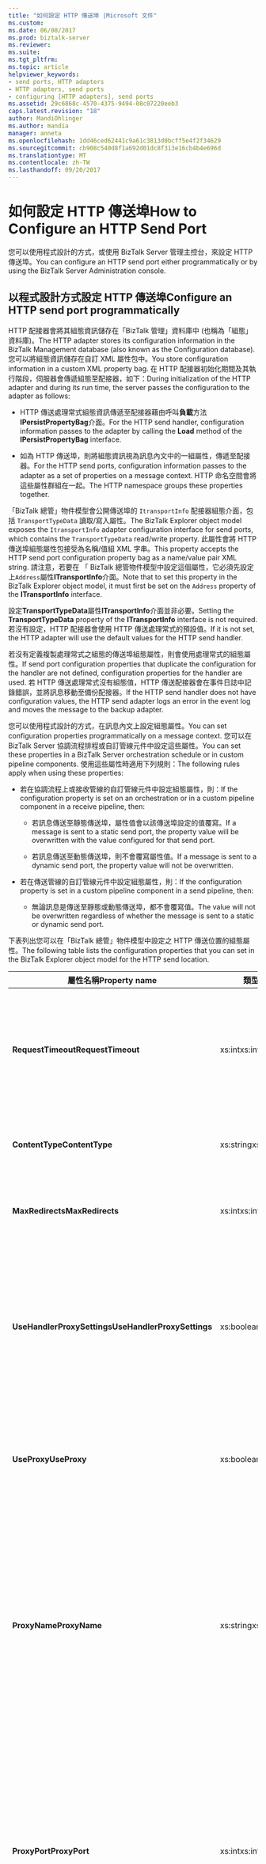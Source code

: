 ```yaml
---
title: "如何設定 HTTP 傳送埠 |Microsoft 文件"
ms.custom: 
ms.date: 06/08/2017
ms.prod: biztalk-server
ms.reviewer: 
ms.suite: 
ms.tgt_pltfrm: 
ms.topic: article
helpviewer_keywords:
- send ports, HTTP adapters
- HTTP adapters, send ports
- configuring [HTTP adapters], send ports
ms.assetid: 29c6868c-4570-4375-9494-08c07220eeb3
caps.latest.revision: "18"
author: MandiOhlinger
ms.author: mandia
manager: anneta
ms.openlocfilehash: 1dd46ced62441c9a61c3813d0bcff5e4f2f34629
ms.sourcegitcommit: cb908c540d8f1a692d01dc8f313e16cb4b4e696d
ms.translationtype: MT
ms.contentlocale: zh-TW
ms.lasthandoff: 09/20/2017
---
```

# <a name="how-to-configure-an-http-send-port"></a><span data-ttu-id="894ec-102">如何設定 HTTP 傳送埠</span><span class="sxs-lookup"><span data-stu-id="894ec-102">How to Configure an HTTP Send Port</span></span>
<span data-ttu-id="894ec-103">您可以使用程式設計的方式，或使用 BizTalk Server 管理主控台，來設定 HTTP 傳送埠。</span><span class="sxs-lookup"><span data-stu-id="894ec-103">You can configure an HTTP send port either programmatically or by using the BizTalk Server Administration console.</span></span>  
  
## <a name="configure-an-http-send-port-programmatically"></a><span data-ttu-id="894ec-104">以程式設計方式設定 HTTP 傳送埠</span><span class="sxs-lookup"><span data-stu-id="894ec-104">Configure an HTTP send port programmatically</span></span>
  
 <span data-ttu-id="894ec-105">HTTP 配接器會將其組態資訊儲存在「BizTalk 管理」資料庫中 (也稱為「組態」資料庫)。</span><span class="sxs-lookup"><span data-stu-id="894ec-105">The HTTP adapter stores its configuration information in the BizTalk Management database (also known as the Configuration database).</span></span> <span data-ttu-id="894ec-106">您可以將組態資訊儲存在自訂 XML 屬性包中。</span><span class="sxs-lookup"><span data-stu-id="894ec-106">You store configuration information in a custom XML property bag.</span></span> <span data-ttu-id="894ec-107">在 HTTP 配接器初始化期間及其執行階段，伺服器會傳遞組態至配接器，如下：</span><span class="sxs-lookup"><span data-stu-id="894ec-107">During initialization of the HTTP adapter and during its run time, the server passes the configuration to the adapter as follows:</span></span>  
  
-   <span data-ttu-id="894ec-108">HTTP 傳送處理常式組態資訊傳遞至配接器藉由呼叫**負載**方法**IPersistPropertyBag**介面。</span><span class="sxs-lookup"><span data-stu-id="894ec-108">For the HTTP send handler, configuration information passes to the adapter by calling the **Load** method of the **IPersistPropertyBag** interface.</span></span>  
  
-   <span data-ttu-id="894ec-109">如為 HTTP 傳送埠，則將組態資訊視為訊息內文中的一組屬性，傳遞至配接器。</span><span class="sxs-lookup"><span data-stu-id="894ec-109">For the HTTP send ports, configuration information passes to the adapter as a set of properties on a message context.</span></span> <span data-ttu-id="894ec-110">HTTP 命名空間會將這些屬性群組在一起。</span><span class="sxs-lookup"><span data-stu-id="894ec-110">The HTTP namespace groups these properties together.</span></span>  
  
 <span data-ttu-id="894ec-111">「BizTalk 總管」物件模型會公開傳送埠的 `ItransportInfo` 配接器組態介面，包括 `TransportTypeData` 讀取/寫入屬性。</span><span class="sxs-lookup"><span data-stu-id="894ec-111">The BizTalk Explorer object model exposes the `ItransportInfo` adapter configuration interface for send ports, which contains the `TransportTypeData` read/write property.</span></span> <span data-ttu-id="894ec-112">此屬性會將 HTTP 傳送埠組態屬性包接受為名稱/值組 XML 字串。</span><span class="sxs-lookup"><span data-stu-id="894ec-112">This property accepts the HTTP send port configuration property bag as a name/value pair XML string.</span></span> <span data-ttu-id="894ec-113">請注意，若要在 「 BizTalk 總管物件模型中設定這個屬性，它必須先設定上`Address`屬性**ITransportInfo**介面。</span><span class="sxs-lookup"><span data-stu-id="894ec-113">Note that to set this property in the BizTalk Explorer object model, it must first be set on the `Address` property of the **ITransportInfo** interface.</span></span>  
  
 <span data-ttu-id="894ec-114">設定**TransportTypeData**屬性**ITransportInfo**介面並非必要。</span><span class="sxs-lookup"><span data-stu-id="894ec-114">Setting the **TransportTypeData** property of the **ITransportInfo** interface is not required.</span></span> <span data-ttu-id="894ec-115">若沒有設定，HTTP 配接器會使用 HTTP 傳送處理常式的預設值。</span><span class="sxs-lookup"><span data-stu-id="894ec-115">If it is not set, the HTTP adapter will use the default values for the HTTP send handler.</span></span>  
  
 <span data-ttu-id="894ec-116">若沒有定義複製處理常式之組態的傳送埠組態屬性，則會使用處理常式的組態屬性。</span><span class="sxs-lookup"><span data-stu-id="894ec-116">If send port configuration properties that duplicate the configuration for the handler are not defined, configuration properties for the handler are used.</span></span> <span data-ttu-id="894ec-117">若 HTTP 傳送處理常式沒有組態值，HTTP 傳送配接器會在事件日誌中記錄錯誤，並將訊息移動至備份配接器。</span><span class="sxs-lookup"><span data-stu-id="894ec-117">If the HTTP send handler does not have configuration values, the HTTP send adapter logs an error in the event log and moves the message to the backup adapter.</span></span>  
  
 <span data-ttu-id="894ec-118">您可以使用程式設計的方式，在訊息內文上設定組態屬性。</span><span class="sxs-lookup"><span data-stu-id="894ec-118">You can set configuration properties programmatically on a message context.</span></span> <span data-ttu-id="894ec-119">您可以在 BizTalk Server 協調流程排程或自訂管線元件中設定這些屬性。</span><span class="sxs-lookup"><span data-stu-id="894ec-119">You can set these properties in a BizTalk Server orchestration schedule or in custom pipeline components.</span></span> <span data-ttu-id="894ec-120">使用這些屬性時適用下列規則：</span><span class="sxs-lookup"><span data-stu-id="894ec-120">The following rules apply when using these properties:</span></span>  
  
-   <span data-ttu-id="894ec-121">若在協調流程上或接收管線的自訂管線元件中設定組態屬性，則：</span><span class="sxs-lookup"><span data-stu-id="894ec-121">If the configuration property is set on an orchestration or in a custom pipeline component in a receive pipeline, then:</span></span>  
  
    -   <span data-ttu-id="894ec-122">若訊息傳送至靜態傳送埠，屬性值會以該傳送埠設定的值覆寫。</span><span class="sxs-lookup"><span data-stu-id="894ec-122">If a message is sent to a static send port, the property value will be overwritten with the value configured for that send port.</span></span>  
  
    -   <span data-ttu-id="894ec-123">若訊息傳送至動態傳送埠，則不會覆寫屬性值。</span><span class="sxs-lookup"><span data-stu-id="894ec-123">If a message is sent to a dynamic send port, the property value will not be overwritten.</span></span>  
  
-   <span data-ttu-id="894ec-124">若在傳送管線的自訂管線元件中設定組態屬性，則：</span><span class="sxs-lookup"><span data-stu-id="894ec-124">If the configuration property is set in a custom pipeline component in a send pipeline, then:</span></span>  
  
    -   <span data-ttu-id="894ec-125">無論訊息是傳送至靜態或動態傳送埠，都不會覆寫值。</span><span class="sxs-lookup"><span data-stu-id="894ec-125">The value will not be overwritten regardless of whether the message is sent to a static or dynamic send port.</span></span>  
  
 <span data-ttu-id="894ec-126">下表列出您可以在「BizTalk 總管」物件模型中設定之 HTTP 傳送位置的組態屬性。</span><span class="sxs-lookup"><span data-stu-id="894ec-126">The following table lists the configuration properties that you can set in the BizTalk Explorer object model for the HTTP send location.</span></span>  
  
|<span data-ttu-id="894ec-127">屬性名稱</span><span class="sxs-lookup"><span data-stu-id="894ec-127">Property name</span></span>|<span data-ttu-id="894ec-128">類型</span><span class="sxs-lookup"><span data-stu-id="894ec-128">Type</span></span>|<span data-ttu-id="894ec-129">Description</span><span class="sxs-lookup"><span data-stu-id="894ec-129">Description</span></span>|<span data-ttu-id="894ec-130">限制</span><span class="sxs-lookup"><span data-stu-id="894ec-130">Restrictions</span></span>|<span data-ttu-id="894ec-131">註解</span><span class="sxs-lookup"><span data-stu-id="894ec-131">Comments</span></span>|  
|-------------------|----------|-----------------|------------------|--------------|  
|<span data-ttu-id="894ec-132">**RequestTimeout**</span><span class="sxs-lookup"><span data-stu-id="894ec-132">**RequestTimeout**</span></span>|<span data-ttu-id="894ec-133">xs:int</span><span class="sxs-lookup"><span data-stu-id="894ec-133">xs:int</span></span>|<span data-ttu-id="894ec-134">等待伺服器回應的逾時期間。</span><span class="sxs-lookup"><span data-stu-id="894ec-134">Time-out period of waiting for a response from the server.</span></span> <span data-ttu-id="894ec-135">若設定為零 (0)，則系統會根據要求訊息的大小來計算逾時。</span><span class="sxs-lookup"><span data-stu-id="894ec-135">If set to zero (0), the system calculates the time-out based on the request message size.</span></span>|<span data-ttu-id="894ec-136">**最小值：** 0</span><span class="sxs-lookup"><span data-stu-id="894ec-136">**Minimum value:** 0</span></span><br /><br /> <span data-ttu-id="894ec-137">**最大值：** MAX_LONG</span><span class="sxs-lookup"><span data-stu-id="894ec-137">**Maximum value:** MAX_LONG</span></span>|<span data-ttu-id="894ec-138">**預設值：** 0</span><span class="sxs-lookup"><span data-stu-id="894ec-138">**Default value:** 0</span></span>|  
|<span data-ttu-id="894ec-139">**ContentType**</span><span class="sxs-lookup"><span data-stu-id="894ec-139">**ContentType**</span></span>|<span data-ttu-id="894ec-140">xs:string</span><span class="sxs-lookup"><span data-stu-id="894ec-140">xs:string</span></span>|<span data-ttu-id="894ec-141">要求訊息的內容類型</span><span class="sxs-lookup"><span data-stu-id="894ec-141">Content type of the request messages</span></span>|<span data-ttu-id="894ec-142">**最小長度：** 0</span><span class="sxs-lookup"><span data-stu-id="894ec-142">**Minimum length:** 0</span></span><br /><br /> <span data-ttu-id="894ec-143">**最大長度：** 256</span><span class="sxs-lookup"><span data-stu-id="894ec-143">**Maximum length:** 256</span></span>|<span data-ttu-id="894ec-144">**預設值：** Text/XML</span><span class="sxs-lookup"><span data-stu-id="894ec-144">**Default value:** Text/XML</span></span>|  
|<span data-ttu-id="894ec-145">**MaxRedirects**</span><span class="sxs-lookup"><span data-stu-id="894ec-145">**MaxRedirects**</span></span>|<span data-ttu-id="894ec-146">xs:int</span><span class="sxs-lookup"><span data-stu-id="894ec-146">xs:int</span></span>|<span data-ttu-id="894ec-147">HTTP 配接器重新導向要求的次數上限。</span><span class="sxs-lookup"><span data-stu-id="894ec-147">Maximum number of times that the HTTP adapter can redirect the request.</span></span>|<span data-ttu-id="894ec-148">**最小值：** 0</span><span class="sxs-lookup"><span data-stu-id="894ec-148">**Minimum value:** 0</span></span><br /><br /> <span data-ttu-id="894ec-149">**最大值：** 10</span><span class="sxs-lookup"><span data-stu-id="894ec-149">**Maximum value:** 10</span></span>|<span data-ttu-id="894ec-150">**預設值：** 5</span><span class="sxs-lookup"><span data-stu-id="894ec-150">**Default value:** 5</span></span>|  
|<span data-ttu-id="894ec-151">**UseHandlerProxySettings**</span><span class="sxs-lookup"><span data-stu-id="894ec-151">**UseHandlerProxySettings**</span></span>|<span data-ttu-id="894ec-152">xs:boolean</span><span class="sxs-lookup"><span data-stu-id="894ec-152">xs:boolean</span></span>|<span data-ttu-id="894ec-153">指定 HTTP 傳送埠是否要對傳送處理常式使用 Proxy 組態。</span><span class="sxs-lookup"><span data-stu-id="894ec-153">Specifies whether the HTTP send port will use the proxy configuration for the send handler.</span></span>|<span data-ttu-id="894ec-154">無</span><span class="sxs-lookup"><span data-stu-id="894ec-154">None</span></span>|<span data-ttu-id="894ec-155">**預設值：** ，則為 True</span><span class="sxs-lookup"><span data-stu-id="894ec-155">**Default value:** True</span></span><br /><br /> <span data-ttu-id="894ec-156">若為 True，傳送埠將會使用在處理常式層級指定的 Proxy 設定。</span><span class="sxs-lookup"><span data-stu-id="894ec-156">When true, the send port will use the proxy settings specified at the handler level.</span></span> <span data-ttu-id="894ec-157">若為 False，傳送配接器將使用在傳送埠指定的 Proxy 資訊。</span><span class="sxs-lookup"><span data-stu-id="894ec-157">When false, the send adapter will use the proxy information specified on the send port.</span></span>|  
|<span data-ttu-id="894ec-158">**UseProxy**</span><span class="sxs-lookup"><span data-stu-id="894ec-158">**UseProxy**</span></span>|<span data-ttu-id="894ec-159">xs:boolean</span><span class="sxs-lookup"><span data-stu-id="894ec-159">xs:boolean</span></span>|<span data-ttu-id="894ec-160">指定 HTTP 配接器是否要使用 Proxy 伺服器。</span><span class="sxs-lookup"><span data-stu-id="894ec-160">Specifies whether the HTTP adapter will use the proxy server.</span></span> <span data-ttu-id="894ec-161">Proxy 伺服器可由所有 HTTP 傳送埠共用。</span><span class="sxs-lookup"><span data-stu-id="894ec-161">The proxy server can be shared by all HTTP send ports.</span></span>|<span data-ttu-id="894ec-162">無</span><span class="sxs-lookup"><span data-stu-id="894ec-162">None</span></span>|<span data-ttu-id="894ec-163">**預設值：** False</span><span class="sxs-lookup"><span data-stu-id="894ec-163">**Default value:** False</span></span><br /><br /> <span data-ttu-id="894ec-164">如果這個屬性就會忽略**UseHandlerProxySettings**是**True**。</span><span class="sxs-lookup"><span data-stu-id="894ec-164">This property is ignored if **UseHandlerProxySettings** is **True**.</span></span>|  
|<span data-ttu-id="894ec-165">**ProxyName**</span><span class="sxs-lookup"><span data-stu-id="894ec-165">**ProxyName**</span></span>|<span data-ttu-id="894ec-166">xs:string</span><span class="sxs-lookup"><span data-stu-id="894ec-166">xs:string</span></span>|<span data-ttu-id="894ec-167">指定 Proxy 伺服器名稱。</span><span class="sxs-lookup"><span data-stu-id="894ec-167">Specifies the proxy server name.</span></span>|<span data-ttu-id="894ec-168">**最小長度：** 0</span><span class="sxs-lookup"><span data-stu-id="894ec-168">**Minimum length:** 0</span></span><br /><br /> <span data-ttu-id="894ec-169">**最大長度：** 256</span><span class="sxs-lookup"><span data-stu-id="894ec-169">**Maximum length:** 256</span></span>|<span data-ttu-id="894ec-170">**預設值：**空白</span><span class="sxs-lookup"><span data-stu-id="894ec-170">**Default value:** Empty</span></span><br /><br /> <span data-ttu-id="894ec-171">HTTP 傳送配接器會忽略此屬性，如果**UseHandlerProxySettings**屬性設定為**True**。</span><span class="sxs-lookup"><span data-stu-id="894ec-171">The HTTP send adapter ignores this property if the **UseHandlerProxySettings** property is set to **True**.</span></span> <span data-ttu-id="894ec-172">否則，HTTP 傳送配接器使用這個屬性只有當**UseProxy**是**True**。</span><span class="sxs-lookup"><span data-stu-id="894ec-172">Otherwise, the HTTP send adapter uses this property only if **UseProxy** is **True**.</span></span> <span data-ttu-id="894ec-173">如果這個屬性，則需要**UseProxy**是**True**。</span><span class="sxs-lookup"><span data-stu-id="894ec-173">This property is required if **UseProxy** is **True**.</span></span>|  
|<span data-ttu-id="894ec-174">**ProxyPort**</span><span class="sxs-lookup"><span data-stu-id="894ec-174">**ProxyPort**</span></span>|<span data-ttu-id="894ec-175">xs:int</span><span class="sxs-lookup"><span data-stu-id="894ec-175">xs:int</span></span>|<span data-ttu-id="894ec-176">指定 Proxy 伺服器連接埠。</span><span class="sxs-lookup"><span data-stu-id="894ec-176">Specifies the proxy server port.</span></span>|<span data-ttu-id="894ec-177">**最小值：** 0</span><span class="sxs-lookup"><span data-stu-id="894ec-177">**Minimum value:** 0</span></span><br /><br /> <span data-ttu-id="894ec-178">**最大值：** 65535</span><span class="sxs-lookup"><span data-stu-id="894ec-178">**Maximum value:** 65535</span></span>|<span data-ttu-id="894ec-179">**預設值：** 80</span><span class="sxs-lookup"><span data-stu-id="894ec-179">**Default value:** 80</span></span><br /><br /> <span data-ttu-id="894ec-180">HTTP 傳送配接器會忽略此屬性，如果**UseHandlerProxySettings**是**True**。</span><span class="sxs-lookup"><span data-stu-id="894ec-180">The HTTP send adapter ignores this property if **UseHandlerProxySettings** is **True**.</span></span> <span data-ttu-id="894ec-181">否則，HTTP 傳送配接器使用這個屬性只有當**UseProxy**是**True**。</span><span class="sxs-lookup"><span data-stu-id="894ec-181">Otherwise, HTTP send adapter uses this property only if **UseProxy** is **True**.</span></span> <span data-ttu-id="894ec-182">如果這個屬性，則需要**UseProxy**是**True**。</span><span class="sxs-lookup"><span data-stu-id="894ec-182">This property is required if **UseProxy** is **True**.</span></span>|  
|<span data-ttu-id="894ec-183">**ProxyUsername**</span><span class="sxs-lookup"><span data-stu-id="894ec-183">**ProxyUsername**</span></span>|<span data-ttu-id="894ec-184">xs:string</span><span class="sxs-lookup"><span data-stu-id="894ec-184">xs:string</span></span>|<span data-ttu-id="894ec-185">指定要用於 Proxy 伺服器驗證的使用者名稱。</span><span class="sxs-lookup"><span data-stu-id="894ec-185">Specifies the user name for authentication with the proxy server.</span></span>|<span data-ttu-id="894ec-186">**最小長度：** 0</span><span class="sxs-lookup"><span data-stu-id="894ec-186">**Minimum length:** 0</span></span><br /><br /> <span data-ttu-id="894ec-187">**最大長度：** 256</span><span class="sxs-lookup"><span data-stu-id="894ec-187">**Maximum length:** 256</span></span>|<span data-ttu-id="894ec-188">**預設值：**空白</span><span class="sxs-lookup"><span data-stu-id="894ec-188">**Default value:** empty</span></span><br /><br /> <span data-ttu-id="894ec-189">HTTP 傳送配接器會忽略此屬性，如果**UseHandlerProxySettings**是**True**。</span><span class="sxs-lookup"><span data-stu-id="894ec-189">The HTTP send adapter ignores this property if **UseHandlerProxySettings** is **True**.</span></span> <span data-ttu-id="894ec-190">否則，HTTP 傳送配接器使用這個屬性只有當**UseProxy**是**True**。</span><span class="sxs-lookup"><span data-stu-id="894ec-190">Otherwise, HTTP send adapter uses this property only if **UseProxy** is **True**.</span></span>|  
|<span data-ttu-id="894ec-191">**ProxyPassword**</span><span class="sxs-lookup"><span data-stu-id="894ec-191">**ProxyPassword**</span></span>|<span data-ttu-id="894ec-192">xs:string</span><span class="sxs-lookup"><span data-stu-id="894ec-192">xs:string</span></span>|<span data-ttu-id="894ec-193">指定要用於 Proxy 伺服器驗證的使用者密碼。</span><span class="sxs-lookup"><span data-stu-id="894ec-193">Specifies the user password for authentication with the proxy server.</span></span>|<span data-ttu-id="894ec-194">**最小長度：** 0</span><span class="sxs-lookup"><span data-stu-id="894ec-194">**Minimum length:** 0</span></span><br /><br /> <span data-ttu-id="894ec-195">**最大長度：** 256</span><span class="sxs-lookup"><span data-stu-id="894ec-195">**Maximum length:** 256</span></span>|<span data-ttu-id="894ec-196">**預設值：**空白</span><span class="sxs-lookup"><span data-stu-id="894ec-196">**Default value:** empty</span></span><br /><br /> <span data-ttu-id="894ec-197">HTTP 傳送配接器會忽略此屬性，如果**UseHandlerProxySettings**是**True**。</span><span class="sxs-lookup"><span data-stu-id="894ec-197">The HTTP send adapter ignores this property if **UseHandlerProxySettings** is **True**.</span></span> <span data-ttu-id="894ec-198">否則，HTTP 傳送配接器使用這個屬性只有當**UseProxy**是**True**。</span><span class="sxs-lookup"><span data-stu-id="894ec-198">Otherwise, HTTP send adapter uses this property only if **UseProxy** is **True**.</span></span>|  
|<span data-ttu-id="894ec-199">**AuthenticationScheme**</span><span class="sxs-lookup"><span data-stu-id="894ec-199">**AuthenticationScheme**</span></span>|<span data-ttu-id="894ec-200">xs:string</span><span class="sxs-lookup"><span data-stu-id="894ec-200">xs:string</span></span>|<span data-ttu-id="894ec-201">與目的地伺服器搭配使用的驗證類型。</span><span class="sxs-lookup"><span data-stu-id="894ec-201">Type of authentication to use with the destination server.</span></span>|<span data-ttu-id="894ec-202">無</span><span class="sxs-lookup"><span data-stu-id="894ec-202">None</span></span>|<span data-ttu-id="894ec-203">**有效值：**</span><span class="sxs-lookup"><span data-stu-id="894ec-203">**Valid values:**</span></span><br /><br /> <span data-ttu-id="894ec-204">-   **匿名 （預設值）**</span><span class="sxs-lookup"><span data-stu-id="894ec-204">-   **Anonymous (Default)**</span></span><br /><span data-ttu-id="894ec-205">-   **基本**</span><span class="sxs-lookup"><span data-stu-id="894ec-205">-   **Basic**</span></span><br /><span data-ttu-id="894ec-206">-   **摘要**</span><span class="sxs-lookup"><span data-stu-id="894ec-206">-   **Digest**</span></span><br /><span data-ttu-id="894ec-207">-   **Kerberos**</span><span class="sxs-lookup"><span data-stu-id="894ec-207">-   **Kerberos**</span></span>|  
|<span data-ttu-id="894ec-208">**使用者名稱**</span><span class="sxs-lookup"><span data-stu-id="894ec-208">**Username**</span></span>|<span data-ttu-id="894ec-209">xs:string</span><span class="sxs-lookup"><span data-stu-id="894ec-209">xs:string</span></span>|<span data-ttu-id="894ec-210">要提供給伺服器驗證的使用者名稱。</span><span class="sxs-lookup"><span data-stu-id="894ec-210">User name to use for authentication with the server.</span></span>|<span data-ttu-id="894ec-211">**最小長度：** 0</span><span class="sxs-lookup"><span data-stu-id="894ec-211">**Minimum length:** 0</span></span><br /><br /> <span data-ttu-id="894ec-212">**最大長度：** 256</span><span class="sxs-lookup"><span data-stu-id="894ec-212">**Maximum length:** 256</span></span>|<span data-ttu-id="894ec-213">**預設值：**空白</span><span class="sxs-lookup"><span data-stu-id="894ec-213">**Default value:** Empty</span></span><br /><br /> <span data-ttu-id="894ec-214">如果您選取，則需要此值**基本**或**摘要**驗證。</span><span class="sxs-lookup"><span data-stu-id="894ec-214">This value is required if you select **Basic** or **Digest** authentication.</span></span> <span data-ttu-id="894ec-215">HTTP 配接器會忽略這個屬性的值，如果**UseSSO**是**True**。</span><span class="sxs-lookup"><span data-stu-id="894ec-215">The HTTP adapter ignores the value of this property if **UseSSO** is **True**.</span></span>|  
|<span data-ttu-id="894ec-216">**密碼**</span><span class="sxs-lookup"><span data-stu-id="894ec-216">**Password**</span></span>|<span data-ttu-id="894ec-217">xs:string</span><span class="sxs-lookup"><span data-stu-id="894ec-217">xs:string</span></span>|<span data-ttu-id="894ec-218">要提供給伺服器驗證的使用者密碼。</span><span class="sxs-lookup"><span data-stu-id="894ec-218">User password to use for authentication with the server.</span></span>|<span data-ttu-id="894ec-219">**最小長度：** 0</span><span class="sxs-lookup"><span data-stu-id="894ec-219">**Minimum length:** 0</span></span><br /><br /> <span data-ttu-id="894ec-220">**最大長度：** 256</span><span class="sxs-lookup"><span data-stu-id="894ec-220">**Maximum length:** 256</span></span>|<span data-ttu-id="894ec-221">**預設值：**空白</span><span class="sxs-lookup"><span data-stu-id="894ec-221">**Default value:** empty</span></span><br /><br /> <span data-ttu-id="894ec-222">如果您選取，則需要此值**基本**或**摘要**驗證。</span><span class="sxs-lookup"><span data-stu-id="894ec-222">This value is required if you select **Basic** or **Digest** authentication.</span></span> <span data-ttu-id="894ec-223">如果這個屬性的值就會忽略**UseSSO**是**True**。</span><span class="sxs-lookup"><span data-stu-id="894ec-223">The value of this property is ignored if **UseSSO** is **True**.</span></span>|  
|<span data-ttu-id="894ec-224">**EnableChunkedEncoding**</span><span class="sxs-lookup"><span data-stu-id="894ec-224">**EnableChunkedEncoding**</span></span>|<span data-ttu-id="894ec-225">xs:boolean</span><span class="sxs-lookup"><span data-stu-id="894ec-225">xs:boolean</span></span>|<span data-ttu-id="894ec-226">指定 HTTP 配接器是否會使用區塊編碼</span><span class="sxs-lookup"><span data-stu-id="894ec-226">Specifies whether or not chunked encoding is used by the HTTP adapter</span></span>|<span data-ttu-id="894ec-227">無</span><span class="sxs-lookup"><span data-stu-id="894ec-227">None</span></span>|<span data-ttu-id="894ec-228">**預設值：**</span><span class="sxs-lookup"><span data-stu-id="894ec-228">**Default value:**</span></span><br /><br /> <span data-ttu-id="894ec-229">True</span><span class="sxs-lookup"><span data-stu-id="894ec-229">True</span></span>|  
|<span data-ttu-id="894ec-230">**[MSSQLSERVER 的通訊協定內容]**</span><span class="sxs-lookup"><span data-stu-id="894ec-230">**Certificate**</span></span>|<span data-ttu-id="894ec-231">xs:string</span><span class="sxs-lookup"><span data-stu-id="894ec-231">xs:string</span></span>|<span data-ttu-id="894ec-232">用戶端 SSL 憑證的指紋。</span><span class="sxs-lookup"><span data-stu-id="894ec-232">Thumbprint of the client SSL certificate.</span></span>|<span data-ttu-id="894ec-233">**最小長度：** 0</span><span class="sxs-lookup"><span data-stu-id="894ec-233">**Minimum length:** 0</span></span><br /><br /> <span data-ttu-id="894ec-234">**最大長度：** 59</span><span class="sxs-lookup"><span data-stu-id="894ec-234">**Maximum length:** 59</span></span>|<span data-ttu-id="894ec-235">**預設值：**空白</span><span class="sxs-lookup"><span data-stu-id="894ec-235">**Default value:** Empty</span></span>|  
|<span data-ttu-id="894ec-236">**UseSSO**</span><span class="sxs-lookup"><span data-stu-id="894ec-236">**UseSSO**</span></span>|<span data-ttu-id="894ec-237">xs:boolean</span><span class="sxs-lookup"><span data-stu-id="894ec-237">xs:boolean</span></span>|<span data-ttu-id="894ec-238">指定是否要針對傳送埠使用 SSO。</span><span class="sxs-lookup"><span data-stu-id="894ec-238">Specifies if SSO will be used for the send port.</span></span>|<span data-ttu-id="894ec-239">無</span><span class="sxs-lookup"><span data-stu-id="894ec-239">None</span></span>|<span data-ttu-id="894ec-240">**預設值：** False</span><span class="sxs-lookup"><span data-stu-id="894ec-240">**Default value:** False</span></span>|  
|<span data-ttu-id="894ec-241">**AffiliateApplicationName**</span><span class="sxs-lookup"><span data-stu-id="894ec-241">**AffiliateApplicationName**</span></span>|<span data-ttu-id="894ec-242">xs:string</span><span class="sxs-lookup"><span data-stu-id="894ec-242">xs:string</span></span>|<span data-ttu-id="894ec-243">SSO 使用之分支機構應用程式的名稱。</span><span class="sxs-lookup"><span data-stu-id="894ec-243">Name of the affiliate application to use for SSO.</span></span>|<span data-ttu-id="894ec-244">**最小長度：** 0</span><span class="sxs-lookup"><span data-stu-id="894ec-244">**Minimum length:** 0</span></span><br /><br /> <span data-ttu-id="894ec-245">**最大長度：** 256</span><span class="sxs-lookup"><span data-stu-id="894ec-245">**Maximum length:** 256</span></span>|<span data-ttu-id="894ec-246">**預設值：**空白</span><span class="sxs-lookup"><span data-stu-id="894ec-246">**Default value:** empty</span></span><br /><br /> <span data-ttu-id="894ec-247">若**UseSSO**是**True**。</span><span class="sxs-lookup"><span data-stu-id="894ec-247">Required if **UseSSO** is **True**.</span></span>|  
  
 <span data-ttu-id="894ec-248">下列程式碼會顯示用來設定這些屬性的 XML 字串：</span><span class="sxs-lookup"><span data-stu-id="894ec-248">The following code shows the XML string to use to set these properties:</span></span>  
  
```  
<CustomProps>  
   <ContentType vt="8">text/xml</ContentType>  
   <RequestTimeout vt="3">0</RequestTimeout>  
   <MaxRedirects vt="3">5</MaxRedirects>  
   <UseHandlerProxySettings vt="8">-1</UseHandlerProxySettings>  
   <UseProxy vt="8">-1</UseProxy>  
   <ProxyName vt="8">sdfsd</ProxyName>  
   <ProxyPort vt="3">80</ProxyPort>  
   <ProxyUsername vt="8">Somename</ProxyUsername>  
   <ProxyPassword vt="8">Somepassword</ProxyPassword>  
   <AuthenticationScheme vt="8">Basic</AuthenticationScheme>  
   <Username vt="8">Somename</Username>  
   <Password vt="8">Somepassword</Password>  
   <EnableChunkedEncoding vt="11">1</EnableChunkedEncoding>  
   <Certificate vt="8">AAAA BBBB CCCC DDDD</Certificate>  
   <UseSSO vt="11">0</UseSSO>  
   <AffiliateApplicationName vt="8">Name</AffiliateApplicationName>  
</CustomProps>  
```  
  
## <a name="configure-an-http-send-port-with-the-biztalk-server-administration-console"></a><span data-ttu-id="894ec-249">使用 BizTalk Server 管理主控台設定 HTTP 傳送埠</span><span class="sxs-lookup"><span data-stu-id="894ec-249">Configure an HTTP send port with the BizTalk Server Administration console</span></span>
  
 <span data-ttu-id="894ec-250">您可以在 [BizTalk Server 管理] 主控台中設定 HTTP 傳送埠配接器變數。</span><span class="sxs-lookup"><span data-stu-id="894ec-250">You can set HTTP send port adapter variables in the BizTalk Server Administration console.</span></span> <span data-ttu-id="894ec-251">若未設定傳送埠的屬性，則使用 [BizTalk Server 管理] 主控台中所設定的預設傳送處理常式值。</span><span class="sxs-lookup"><span data-stu-id="894ec-251">If properties are not set for the send port, the default send handler values set in the BizTalk Server Administration console are used.</span></span>  
  
> [!NOTE]
>  <span data-ttu-id="894ec-252">本主題中所述的組態屬性是單向和要求-回應 HTTP 傳送埠所常用的。</span><span class="sxs-lookup"><span data-stu-id="894ec-252">The configuration properties described in this topic are common for both one-way and request-response HTTP send ports.</span></span>  
  
1.  <span data-ttu-id="894ec-253">在 BizTalk Server 管理主控台中，建立新的傳送埠，或按兩下現有的傳送埠進行修改。</span><span class="sxs-lookup"><span data-stu-id="894ec-253">In the BizTalk Server Administration console, create a new send port or double-click an existing send port to modify it.</span></span> <span data-ttu-id="894ec-254">請參閱[如何建立傳送埠](../core/how-to-create-a-send-port2.md)如需詳細資訊。</span><span class="sxs-lookup"><span data-stu-id="894ec-254">See [How to Create a Send Port](../core/how-to-create-a-send-port2.md) for more information.</span></span> <span data-ttu-id="894ec-255">設定所有傳送埠選項，並指定**HTTP**如**類型**選項**傳輸**區段**一般** 索引標籤。</span><span class="sxs-lookup"><span data-stu-id="894ec-255">Configure all of the send port options and specify **HTTP** for the **Type** option in the **Transport** section on the **General** tab.</span></span>  
  
2.  <span data-ttu-id="894ec-256">在**一般**索引標籤的**傳輸**區段中，按一下**設定**旁邊**類型**。</span><span class="sxs-lookup"><span data-stu-id="894ec-256">On the **General** tab, in the **Transport** section, click the **Configure** button next to **Type**.</span></span>  
  
3.  <span data-ttu-id="894ec-257">在**HTTP 傳輸屬性**對話方塊**一般**索引標籤上，執行下列動作：</span><span class="sxs-lookup"><span data-stu-id="894ec-257">In the **HTTP Transport Properties** dialog box, on the **General** tab, do the following:</span></span>  
  
    |<span data-ttu-id="894ec-258">使用</span><span class="sxs-lookup"><span data-stu-id="894ec-258">Use this</span></span>|<span data-ttu-id="894ec-259">動作</span><span class="sxs-lookup"><span data-stu-id="894ec-259">To do this</span></span>|  
    |--------------|----------------|  
    |<span data-ttu-id="894ec-260">**目的地 URL**</span><span class="sxs-lookup"><span data-stu-id="894ec-260">**Destination URL**</span></span>|<span data-ttu-id="894ec-261">必要。</span><span class="sxs-lookup"><span data-stu-id="894ec-261">Required.</span></span> <span data-ttu-id="894ec-262">指定傳送 HTTP 要求的位址。</span><span class="sxs-lookup"><span data-stu-id="894ec-262">Specify the address to send HTTP requests.</span></span> <span data-ttu-id="894ec-263">包括附加於基底 URL 的查詢字串。</span><span class="sxs-lookup"><span data-stu-id="894ec-263">Include query strings appended to the base URL.</span></span><br /><br /> <span data-ttu-id="894ec-264">**類型：**字串</span><span class="sxs-lookup"><span data-stu-id="894ec-264">**Type:** String</span></span><br /><br /> <span data-ttu-id="894ec-265">**最大長度：** 256</span><span class="sxs-lookup"><span data-stu-id="894ec-265">**Maximum length:** 256</span></span><br /><br /> <span data-ttu-id="894ec-266">如需詳細資訊，請參閱[目的地 URL 屬性的限制](../core/restrictions-on-the-destination-url-property.md)。</span><span class="sxs-lookup"><span data-stu-id="894ec-266">For more information, see [Restrictions on the Destination URL Property](../core/restrictions-on-the-destination-url-property.md).</span></span> <span data-ttu-id="894ec-267">**注意：** URI 傳送埠或接收位置不能超過 256 個字元。</span><span class="sxs-lookup"><span data-stu-id="894ec-267">**Note:**  The URI for a send port or receive location cannot exceed 256 characters.</span></span>|  
    |<span data-ttu-id="894ec-268">**啟用區塊編碼**</span><span class="sxs-lookup"><span data-stu-id="894ec-268">**Enable chunked encoding**</span></span>|<span data-ttu-id="894ec-269">指定使用區塊編碼。</span><span class="sxs-lookup"><span data-stu-id="894ec-269">Specify to use chunked encoding.</span></span> <span data-ttu-id="894ec-270">若啟用此選項，HTTP 配接器將會使用其最大區塊大小為 8 KB 的 HTTP 區段編碼。</span><span class="sxs-lookup"><span data-stu-id="894ec-270">If this option is enabled, the HTTP adapter will use HTTP chunked encoding with maximum chunk size of 8 KB.</span></span> <span data-ttu-id="894ec-271">如果 HTTP 傳送處理常式設定為區塊編碼會隱含停**使用 proxy**。</span><span class="sxs-lookup"><span data-stu-id="894ec-271">Chunked encoding is implicitly disabled if the HTTP send handler is configured to **Use proxy**.</span></span><br /><br /> <span data-ttu-id="894ec-272">**類型：**布林</span><span class="sxs-lookup"><span data-stu-id="894ec-272">**Type:** Boolean</span></span><br /><br /> <span data-ttu-id="894ec-273">**預設值：** ，則為 True</span><span class="sxs-lookup"><span data-stu-id="894ec-273">**Default Value:** True</span></span>|  
    |<span data-ttu-id="894ec-274">**要求逾時 （秒）**</span><span class="sxs-lookup"><span data-stu-id="894ec-274">**Request timeout (sec)**</span></span>|<span data-ttu-id="894ec-275">指定 HTTP/HTTPS 傳輸逾時 (以秒為單位)。</span><span class="sxs-lookup"><span data-stu-id="894ec-275">Specify the time-out in seconds for the HTTP/HTTPS transmission.</span></span> <span data-ttu-id="894ec-276">若 HTTP 配接器在此時間內未接收到回應，則服務會記錄錯誤，並根據重試基礎結構重新提交訊息。</span><span class="sxs-lookup"><span data-stu-id="894ec-276">If the HTTP adapter does not receive the response within this time, the service logs the error and resubmits the message based on the retry infrastructure.</span></span><br /><br /> <span data-ttu-id="894ec-277">若設定為零 (0)，則 BizTalk 傳訊引擎會根據要求訊息的大小來計算逾時。</span><span class="sxs-lookup"><span data-stu-id="894ec-277">If set to zero (0), the BizTalk Messaging Engine calculates the time-out based on the request message size.</span></span> <span data-ttu-id="894ec-278">若未提供任何值，則會使用處理常式的值。</span><span class="sxs-lookup"><span data-stu-id="894ec-278">If you do not provide a value, the value for the handler is used.</span></span><br /><br /> <span data-ttu-id="894ec-279">**類型：**長</span><span class="sxs-lookup"><span data-stu-id="894ec-279">**Type:** Long</span></span><br /><br /> <span data-ttu-id="894ec-280">**最小值：** 0</span><span class="sxs-lookup"><span data-stu-id="894ec-280">**Minimum value:** 0</span></span><br /><br /> <span data-ttu-id="894ec-281">**最大值：** MAX_LONG</span><span class="sxs-lookup"><span data-stu-id="894ec-281">**Maximum value:** MAX_LONG</span></span>|  
    |<span data-ttu-id="894ec-282">**重新導向上限**</span><span class="sxs-lookup"><span data-stu-id="894ec-282">**Maximum redirects**</span></span>|<span data-ttu-id="894ec-283">指定允許訊息傳送的重新導向上限。</span><span class="sxs-lookup"><span data-stu-id="894ec-283">Specify the maximum redirects allowed for the message being sent.</span></span><br /><br /> <span data-ttu-id="894ec-284">**預設值：** 5</span><span class="sxs-lookup"><span data-stu-id="894ec-284">**Default value:** 5</span></span><br /><br /> <span data-ttu-id="894ec-285">**類型：** Int</span><span class="sxs-lookup"><span data-stu-id="894ec-285">**Type:** Int</span></span><br /><br /> <span data-ttu-id="894ec-286">**最小值：** 0</span><span class="sxs-lookup"><span data-stu-id="894ec-286">**Minimum value:** 0</span></span><br /><br /> <span data-ttu-id="894ec-287">**最大值：** 10</span><span class="sxs-lookup"><span data-stu-id="894ec-287">**Maximum value:** 10</span></span>|  
    |<span data-ttu-id="894ec-288">**內容類型**</span><span class="sxs-lookup"><span data-stu-id="894ec-288">**Content type**</span></span>|<span data-ttu-id="894ec-289">指定要求訊息的內容類型。</span><span class="sxs-lookup"><span data-stu-id="894ec-289">Specify the content type of the request messages.</span></span><br /><br /> <span data-ttu-id="894ec-290">若未設定此值，則使用處理常式的值。</span><span class="sxs-lookup"><span data-stu-id="894ec-290">If this value is not set, the value for the handler is used.</span></span><br /><br /> <span data-ttu-id="894ec-291">**類型：**字串</span><span class="sxs-lookup"><span data-stu-id="894ec-291">**Type:** String</span></span><br /><br /> <span data-ttu-id="894ec-292">**最小長度：** 0</span><span class="sxs-lookup"><span data-stu-id="894ec-292">**Minimum length:** 0</span></span><br /><br /> <span data-ttu-id="894ec-293">**最大長度：** 256</span><span class="sxs-lookup"><span data-stu-id="894ec-293">**Maximum length:** 256</span></span>|  
  
4.  <span data-ttu-id="894ec-294">在**HTTP 傳輸屬性**對話方塊**Proxy （處理常式覆寫）**索引標籤上，執行下列動作：</span><span class="sxs-lookup"><span data-stu-id="894ec-294">In the **HTTP Transport Properties** dialog box, on the **Proxy (Handler override)** tab, do the following:</span></span>  
  
    |<span data-ttu-id="894ec-295">使用</span><span class="sxs-lookup"><span data-stu-id="894ec-295">Use this</span></span>|<span data-ttu-id="894ec-296">動作</span><span class="sxs-lookup"><span data-stu-id="894ec-296">To do this</span></span>|  
    |--------------|----------------|  
    |<span data-ttu-id="894ec-297">**使用處理常式的預設 proxy 設定**</span><span class="sxs-lookup"><span data-stu-id="894ec-297">**Use Handler's default proxy configuration**</span></span>|<span data-ttu-id="894ec-298">指定傳送埠組態必須使用為 HTTP 傳送處理常式所指定的 Proxy 設定。</span><span class="sxs-lookup"><span data-stu-id="894ec-298">Specify that the send port configuration must use the proxy settings specified for the HTTP send handler.</span></span><br /><br /> <span data-ttu-id="894ec-299">這是預設值。</span><span class="sxs-lookup"><span data-stu-id="894ec-299">This is the default setting.</span></span>|  
    |<span data-ttu-id="894ec-300">**不使用 proxy**</span><span class="sxs-lookup"><span data-stu-id="894ec-300">**Do not use proxy**</span></span>|<span data-ttu-id="894ec-301">指定 HTTP 傳送處理常式是否要使用 Proxy 伺服器。</span><span class="sxs-lookup"><span data-stu-id="894ec-301">Specify whether the HTTP send handler uses the proxy server.</span></span><br /><br /> <span data-ttu-id="894ec-302">若選取，則此傳送埠的 HTTP 傳送處理常式不會使用 Proxy 伺服器。</span><span class="sxs-lookup"><span data-stu-id="894ec-302">If selected, the HTTP send handler for this send port does not use the proxy server.</span></span>|  
    |<span data-ttu-id="894ec-303">**使用 Proxy**</span><span class="sxs-lookup"><span data-stu-id="894ec-303">**Use proxy**</span></span>|<span data-ttu-id="894ec-304">指定 HTTP 傳送處理常式是否要使用 Proxy 伺服器。</span><span class="sxs-lookup"><span data-stu-id="894ec-304">Specify whether the HTTP send handler uses the proxy server.</span></span><br /><br /> <span data-ttu-id="894ec-305">若選取，則 HTTP 傳送處理常式會使用 Proxy 伺服器。</span><span class="sxs-lookup"><span data-stu-id="894ec-305">If selected, the HTTP send handler uses the proxy server.</span></span>|  
    |<span data-ttu-id="894ec-306">**Server**</span><span class="sxs-lookup"><span data-stu-id="894ec-306">**Server**</span></span>|<span data-ttu-id="894ec-307">指定此傳送埠的 Proxy 伺服器位址。</span><span class="sxs-lookup"><span data-stu-id="894ec-307">Specify the proxy server address for this send port.</span></span><br /><br /> <span data-ttu-id="894ec-308">這個屬性只需要一個值，如果**使用 proxy**已選取。</span><span class="sxs-lookup"><span data-stu-id="894ec-308">This property only requires a value if **Use proxy** is selected.</span></span><br /><br /> <span data-ttu-id="894ec-309">**類型：**字串</span><span class="sxs-lookup"><span data-stu-id="894ec-309">**Type:** String</span></span><br /><br /> <span data-ttu-id="894ec-310">**最小長度：** 0</span><span class="sxs-lookup"><span data-stu-id="894ec-310">**Minimum length:** 0</span></span><br /><br /> <span data-ttu-id="894ec-311">**最大長度：** 256</span><span class="sxs-lookup"><span data-stu-id="894ec-311">**Maximum length:** 256</span></span>|  
    |<span data-ttu-id="894ec-312">**[通訊埠]**</span><span class="sxs-lookup"><span data-stu-id="894ec-312">**Port**</span></span>|<span data-ttu-id="894ec-313">指定此傳送埠的 Proxy 伺服器連接埠。</span><span class="sxs-lookup"><span data-stu-id="894ec-313">Specify the proxy server port for this send port.</span></span><br /><br /> <span data-ttu-id="894ec-314">這個屬性只需要一個值，如果**使用 proxy**已選取。</span><span class="sxs-lookup"><span data-stu-id="894ec-314">This property only requires a value if **Use proxy** is selected.</span></span><br /><br /> <span data-ttu-id="894ec-315">**預設值：** 80</span><span class="sxs-lookup"><span data-stu-id="894ec-315">**Default Value:** 80</span></span><br /><br /> <span data-ttu-id="894ec-316">**類型：**長</span><span class="sxs-lookup"><span data-stu-id="894ec-316">**Type:** Long</span></span><br /><br /> <span data-ttu-id="894ec-317">**最小值：** 0</span><span class="sxs-lookup"><span data-stu-id="894ec-317">**Minimum value:** 0</span></span><br /><br /> <span data-ttu-id="894ec-318">**最大值：** 65535</span><span class="sxs-lookup"><span data-stu-id="894ec-318">**Maximum value:** 65535</span></span>|  
    |<span data-ttu-id="894ec-319">**使用者名稱**</span><span class="sxs-lookup"><span data-stu-id="894ec-319">**User name**</span></span>|<span data-ttu-id="894ec-320">指定要用於 Proxy 伺服器驗證的使用者名稱。</span><span class="sxs-lookup"><span data-stu-id="894ec-320">Specify the user name for authentication with the proxy server.</span></span><br /><br /> <span data-ttu-id="894ec-321">這個屬性只需要一個值，如果**使用 proxy**已選取。</span><span class="sxs-lookup"><span data-stu-id="894ec-321">This property only requires a value if **Use proxy** is selected.</span></span><br /><br /> <span data-ttu-id="894ec-322">**類型：**字串</span><span class="sxs-lookup"><span data-stu-id="894ec-322">**Type:** String</span></span><br /><br /> <span data-ttu-id="894ec-323">**最小長度：** 0</span><span class="sxs-lookup"><span data-stu-id="894ec-323">**Minimum length:** 0</span></span><br /><br /> <span data-ttu-id="894ec-324">**最大長度：** 256</span><span class="sxs-lookup"><span data-stu-id="894ec-324">**Maximum length:** 256</span></span>|  
    |<span data-ttu-id="894ec-325">**密碼**</span><span class="sxs-lookup"><span data-stu-id="894ec-325">**Password**</span></span>|<span data-ttu-id="894ec-326">指定要用於 Proxy 伺服器驗證的使用者密碼。</span><span class="sxs-lookup"><span data-stu-id="894ec-326">Specify the user password for authentication with the proxy server.</span></span><br /><br /> <span data-ttu-id="894ec-327">這個屬性只需要一個值，如果**使用 proxy**已選取。</span><span class="sxs-lookup"><span data-stu-id="894ec-327">This property only requires a value if **Use proxy** is selected.</span></span><br /><br /> <span data-ttu-id="894ec-328">**類型：**字串</span><span class="sxs-lookup"><span data-stu-id="894ec-328">**Type:** String</span></span><br /><br /> <span data-ttu-id="894ec-329">**最小長度：** 0</span><span class="sxs-lookup"><span data-stu-id="894ec-329">**Minimum length:** 0</span></span><br /><br /> <span data-ttu-id="894ec-330">**最大長度：** 256</span><span class="sxs-lookup"><span data-stu-id="894ec-330">**Maximum length:** 256</span></span>|  
  
5.  <span data-ttu-id="894ec-331">在**HTTP 傳輸屬性**對話方塊**驗證**索引標籤上，執行下列動作：</span><span class="sxs-lookup"><span data-stu-id="894ec-331">In the **HTTP Transport Properties** dialog box, on the **Authentication** tab, do the following:</span></span>  
  
    |<span data-ttu-id="894ec-332">使用</span><span class="sxs-lookup"><span data-stu-id="894ec-332">Use this</span></span>|<span data-ttu-id="894ec-333">動作</span><span class="sxs-lookup"><span data-stu-id="894ec-333">To do this</span></span>|  
    |--------------|----------------|  
    |<span data-ttu-id="894ec-334">**驗證類型**</span><span class="sxs-lookup"><span data-stu-id="894ec-334">**Authentication Type**</span></span>|<span data-ttu-id="894ec-335">指定要提供給目的地伺服器的驗證類型。</span><span class="sxs-lookup"><span data-stu-id="894ec-335">Specify the type of authentication to use with the destination server.</span></span><br /><br /> <span data-ttu-id="894ec-336">有效的選項包括：</span><span class="sxs-lookup"><span data-stu-id="894ec-336">Valid options are:</span></span><br /><br /> <span data-ttu-id="894ec-337">-   **匿名**</span><span class="sxs-lookup"><span data-stu-id="894ec-337">-   **Anonymous**</span></span><br /><span data-ttu-id="894ec-338">-   **基本**</span><span class="sxs-lookup"><span data-stu-id="894ec-338">-   **Basic**</span></span><br /><span data-ttu-id="894ec-339">-   **摘要**</span><span class="sxs-lookup"><span data-stu-id="894ec-339">-   **Digest**</span></span><br /><span data-ttu-id="894ec-340">-   **Kerberos**</span><span class="sxs-lookup"><span data-stu-id="894ec-340">-   **Kerberos**</span></span><br /><br /> <span data-ttu-id="894ec-341">**預設值：**匿名</span><span class="sxs-lookup"><span data-stu-id="894ec-341">**Default Value:** Anonymous</span></span>|  
    |<span data-ttu-id="894ec-342">**認證**</span><span class="sxs-lookup"><span data-stu-id="894ec-342">**Credentials**</span></span>|<span data-ttu-id="894ec-343">指定要使用的認證類型。</span><span class="sxs-lookup"><span data-stu-id="894ec-343">Specify the type of credentials to use.</span></span><br /><br /> <span data-ttu-id="894ec-344">僅適用於當**驗證類型**是**基本**或**摘要**。</span><span class="sxs-lookup"><span data-stu-id="894ec-344">Only available if the **Authentication Type** is **Basic** or **Digest**.</span></span><br /><br /> <span data-ttu-id="894ec-345">有效的選項包括：</span><span class="sxs-lookup"><span data-stu-id="894ec-345">Valid options are:</span></span><br /><br /> <span data-ttu-id="894ec-346">-   **請勿使用單一登入**</span><span class="sxs-lookup"><span data-stu-id="894ec-346">-   **Do Not Use Single Sign-On**</span></span><br />     <span data-ttu-id="894ec-347">**使用者名稱：**</span><span class="sxs-lookup"><span data-stu-id="894ec-347">**User name:**</span></span><br />     <span data-ttu-id="894ec-348">要提供給目的地伺服器驗證的使用者名稱。</span><span class="sxs-lookup"><span data-stu-id="894ec-348">The user name to use for authentication with the destination server.</span></span> <span data-ttu-id="894ec-349">如果**驗證類型**屬性是**匿名**或**Kerberos**，此選項會停用。</span><span class="sxs-lookup"><span data-stu-id="894ec-349">If the **Authentication Type** property is **Anonymous** or **Kerberos**, this option is disabled.</span></span> <span data-ttu-id="894ec-350">此屬性需要一個值，如果**基本**或**摘要**選取時，不是使用企業單一登入。</span><span class="sxs-lookup"><span data-stu-id="894ec-350">This property requires a value if **Basic** or **Digest** is selected, and Enterprise Single Sign-On is not used.</span></span><br />     <span data-ttu-id="894ec-351">**最小長度：** 0</span><span class="sxs-lookup"><span data-stu-id="894ec-351">**Minimum length:** 0</span></span><br />     <span data-ttu-id="894ec-352">**最大長度：** 256</span><span class="sxs-lookup"><span data-stu-id="894ec-352">**Maximum length:** 256</span></span><br />     <span data-ttu-id="894ec-353">**密碼：**</span><span class="sxs-lookup"><span data-stu-id="894ec-353">**Password:**</span></span><br />     <span data-ttu-id="894ec-354">要提供給目的地伺服器驗證的密碼。</span><span class="sxs-lookup"><span data-stu-id="894ec-354">The password to use for authentication with the destination server.</span></span> <span data-ttu-id="894ec-355">如果**驗證類型**屬性是**匿名**或**Kerberos**，此選項會停用。</span><span class="sxs-lookup"><span data-stu-id="894ec-355">If the **Authentication Type** property is **Anonymous** or **Kerberos**, this option is disabled.</span></span> <span data-ttu-id="894ec-356">此屬性需要一個值，如果**基本**或**摘要**選取時，不是使用單一登入。</span><span class="sxs-lookup"><span data-stu-id="894ec-356">This property requires a value if **Basic** or **Digest** is selected, and Single Sign-On is not used.</span></span><br />     <span data-ttu-id="894ec-357">**最小長度：** 0</span><span class="sxs-lookup"><span data-stu-id="894ec-357">**Minimum length:** 0</span></span><br />     <span data-ttu-id="894ec-358">**最大長度：** 256</span><span class="sxs-lookup"><span data-stu-id="894ec-358">**Maximum length:** 256</span></span><br /><span data-ttu-id="894ec-359">-   **使用單一登入**</span><span class="sxs-lookup"><span data-stu-id="894ec-359">-   **Use Single Sign-On**</span></span><br />     <span data-ttu-id="894ec-360">指定是否要使用「單一登入」來擷取用戶端認證，以供目的地伺服器驗證。</span><span class="sxs-lookup"><span data-stu-id="894ec-360">Specify whether to use Single Sign-On to retrieve client credentials for authentication with the destination server.</span></span><br />     <span data-ttu-id="894ec-361">**分支機構應用程式**</span><span class="sxs-lookup"><span data-stu-id="894ec-361">**Affiliate Application**</span></span><br />     <span data-ttu-id="894ec-362">指定要用於「單一登入」的分支機構應用程式。</span><span class="sxs-lookup"><span data-stu-id="894ec-362">Specifies the affiliate application to use for Single Sign-On.</span></span><br />     <span data-ttu-id="894ec-363">選擇要包括在「單一登入」中的應用程式。</span><span class="sxs-lookup"><span data-stu-id="894ec-363">Choose the applications that you want to include in Single Sign-On.</span></span><br />     <span data-ttu-id="894ec-364">**最小長度：** 0</span><span class="sxs-lookup"><span data-stu-id="894ec-364">**Minimum length:** 0</span></span><br />     <span data-ttu-id="894ec-365">**最大長度：** 256</span><span class="sxs-lookup"><span data-stu-id="894ec-365">**Maximum length:** 256</span></span>|  
    |<span data-ttu-id="894ec-366">**SSL 用戶端憑證指紋**</span><span class="sxs-lookup"><span data-stu-id="894ec-366">**SSL client certificate thumbprint**</span></span>|<span data-ttu-id="894ec-367">指定用來建立「安全通訊端層」(SSL) 連線的用戶端憑證指紋。</span><span class="sxs-lookup"><span data-stu-id="894ec-367">Specify the thumbprint of the client certificate to use for establishing a Secure Sockets Layer (SSL) connection.</span></span><br /><br /> <span data-ttu-id="894ec-368">**最小長度：** 0</span><span class="sxs-lookup"><span data-stu-id="894ec-368">**Minimum length:** 0</span></span><br /><br /> <span data-ttu-id="894ec-369">**最大長度：** 59</span><span class="sxs-lookup"><span data-stu-id="894ec-369">**Maximum length:** 59</span></span>|  
  
6.  <span data-ttu-id="894ec-370">按一下**確定**和**確定**以儲存設定。</span><span class="sxs-lookup"><span data-stu-id="894ec-370">Click **OK** and **OK** again to save settings.</span></span>  
  
## <a name="see-also"></a><span data-ttu-id="894ec-371">另請參閱</span><span class="sxs-lookup"><span data-stu-id="894ec-371">See Also</span></span>  
 [<span data-ttu-id="894ec-372">設定 HTTP 傳送埠</span><span class="sxs-lookup"><span data-stu-id="894ec-372">Configuring an HTTP Send Port</span></span>](../core/configuring-an-http-send-port.md)